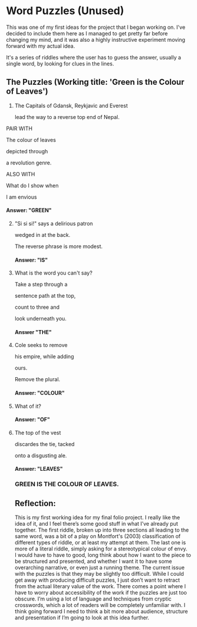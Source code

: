 # Word Puzzles (Unused)

This was one of my first ideas for the project that I began working on. I've decided to include them here as I managed to get pretty far before changing my mind, and it was also a highly instructive experiment moving forward with my actual idea. 

It's a series of riddles where the user has to guess the answer, usually a single word, by looking for clues in the lines. 

## The Puzzles (Working title: 'Green is the Colour of Leaves')

1. 
   The Capitals of Gdansk, Reykjavic and Everest
   
   lead the way to a reverse top end of Nepal. 
   
   
PAIR WITH


   The colour of leaves
  
   depicted through 
   
   a revolution genre. 
   
   
ALSO WITH


   What do I show when
   
   I am envious
   
   #### Answer: "GREEN"
   
   
2. 
   "Si si si!" says a delirious patron
   
   wedged in at the back. 
   
   The reverse phrase is more modest. 
   
   #### Answer: "IS"
   
   
3. 
   What is the word you can't say?
   
   Take a step through a
  
   sentence path at the top, 
   
   count to three and 
   
   look underneath you. 
   
   #### Answer "THE"
   
   
4. 
   Cole seeks to remove
   
   his empire, while adding
   
   ours. 
   
   Remove the plural. 
   
   #### Answer: "COLOUR"
   
5. 
   What of it?
   
   #### Answer: "OF"
   
6. 
   The top of the vest
   
   discardes the tie, tacked
   
   onto a disgusting ale. 
   
   #### Answer: "LEAVES"
   
   
   ### GREEN IS THE COLOUR OF LEAVES. 
   
   ## Reflection: 
   This is my first working idea for my final folio project. I really like the idea of it, and I feel there’s some good stuff in what I’ve already put together. The first riddle, broken up into three sections all leading to the same word, was a bit of a play on Montfort's (2003) classification of different types of riddle, or at least my attempt at them. The last one is more of a literal riddle, simply asking for a stereotypical colour of envy.  
   I would have to have to good, long think about how I want to the piece to be structured and presented, and whether I want it to have some overarching narrative, or even just a running theme. The current issue with the puzzles is that they may be slightly too difficult. While I could get away with producing difficult puzzles, I just don’t want to retract from the actual literary value of the work. There comes a point where I have to worry about accessibility of the work if the puzzles are just too obscure. I’m using a lot of language and techniques from cryptic crosswords, which a lot of readers will be completely unfamiliar with. 
I think going forward I need to think a bit more about audience, structure and presentation if I’m going to look at this idea further. 

   
